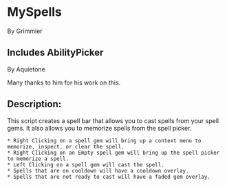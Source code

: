 # MySpells

By Grimmier

## Includes AbilityPicker

By Aquietone

Many thanks to him for his work on this.

## Description: 

This script creates a spell bar that allows you to cast spells from your spell gems. It also allows you to memorize spells from the spell picker.

	* Right Clicking on a spell gem will bring up a context menu to memorize, inspect, or clear the spell.
	* Right Clicking on an Empty spell gem will bring up the spell picker to memorize a spell.
	* Left Clicking on a spell gem will cast the spell.
	* Spells that are on cooldown will have a cooldown overlay.
	* Spells that are not ready to cast will have a faded gem overlay.
